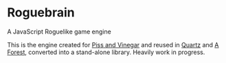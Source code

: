 # Roguebrain
A JavaScript Roguelike game engine

This is the engine created for [Piss and Vinegar](https://braininabowl.itch.io/piss-and-vinegar) and reused in [Quartz](https://braininabowl.itch.io/quartz) and [A Forest](https://braininabowl.itch.io/a-forest), converted into a stand-alone library. Heavily work in progress.